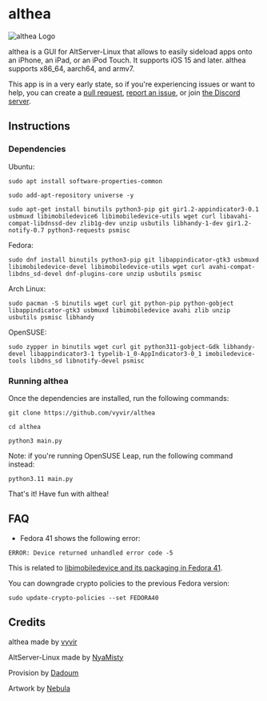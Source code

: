 # althea
<img src="https://github.com/vyvir/althea/blob/main/resources/4.png" alt="althea Logo">

althea is a GUI for AltServer-Linux that allows to easily sideload apps onto an iPhone, an iPad, or an iPod Touch. It supports iOS 15 and later. althea supports x86_64, aarch64, and armv7.

This app is in a very early state, so if you're experiencing issues or want to help, you can create a [pull request](https://github.com/vyvir/althea/pulls), [report an issue](https://github.com/vyvir/althea/issues), or join [the Discord server](https://discord.gg/DZwRbyXq5Z).

## Instructions

### Dependencies

Ubuntu:
```
sudo apt install software-properties-common
```

```
sudo add-apt-repository universe -y
```

```
sudo apt-get install binutils python3-pip git gir1.2-appindicator3-0.1 usbmuxd libimobiledevice6 libimobiledevice-utils wget curl libavahi-compat-libdnssd-dev zlib1g-dev unzip usbutils libhandy-1-dev gir1.2-notify-0.7 python3-requests psmisc
```

Fedora:
```
sudo dnf install binutils python3-pip git libappindicator-gtk3 usbmuxd libimobiledevice-devel libimobiledevice-utils wget curl avahi-compat-libdns_sd-devel dnf-plugins-core unzip usbutils psmisc
```
Arch Linux:
```
sudo pacman -S binutils wget curl git python-pip python-gobject libappindicator-gtk3 usbmuxd libimobiledevice avahi zlib unzip usbutils psmisc libhandy
```

OpenSUSE:
```
sudo zypper in binutils wget curl git python311-gobject-Gdk libhandy-devel libappindicator3-1 typelib-1_0-AppIndicator3-0_1 imobiledevice-tools libdns_sd libnotify-devel psmisc
```

### Running althea

Once the dependencies are installed, run the following commands:
```
git clone https://github.com/vyvir/althea
```

```
cd althea
```

```
python3 main.py
```

Note: if you're running OpenSUSE Leap, run the following command instead:
```
python3.11 main.py
```

That's it! Have fun with althea!

## FAQ

- Fedora 41 shows the following error:

`ERROR: Device returned unhandled error code -5`

This is related to [libimobiledevice and its packaging in Fedora 41](https://bugzilla.redhat.com/show_bug.cgi?id=2321958).

You can downgrade crypto policies to the previous Fedora version:

`sudo update-crypto-policies --set FEDORA40`

## Credits

althea made by [vyvir](https://github.com/vyvir)

AltServer-Linux made by [NyaMisty](https://github.com/NyaMisty)

Provision by [Dadoum](https://github.com/Dadoum)

Artwork by [Nebula](https://github.com/itsnebulalol)
